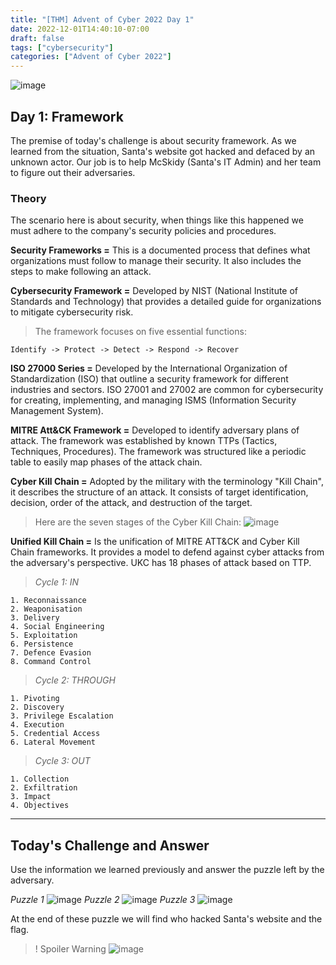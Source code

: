 ```yaml
---
title: "[THM] Advent of Cyber 2022 Day 1"
date: 2022-12-01T14:40:10-07:00
draft: false
tags: ["cybersecurity"]
categories: ["Advent of Cyber 2022"]
---
```

![image](/aoc_imageheader.png)

## Day 1: Framework

The premise of today's challenge is about security framework. As we learned from the situation, Santa's website got hacked and defaced by an unknown actor. Our job is to help McSkidy (Santa's IT Admin) and her team to figure out their adversaries.

### Theory

The scenario here is about security, when things like this happened we must adhere to the company's security policies and procedures.

**Security Frameworks =** This is a documented process that defines what organizations must follow to manage their security. It also includes the steps to make following an attack.

**Cybersecurity Framework =** Developed by NIST (National Institute of Standards and Technology) that provides a detailed guide for organizations to mitigate cybersecurity risk.

> The framework focuses on five essential functions:
```
Identify -> Protect -> Detect -> Respond -> Recover
```
**ISO 27000 Series =** Developed by the International Organization of Standardization (ISO) that outline a security framework for different industries and sectors. ISO 27001 and 27002 are common for cybersecurity for creating, implementing, and managing ISMS (Information Security Management System).

**MITRE Att&CK Framework =** Developed to identify adversary plans of attack. The framework was established by known TTPs (Tactics, Techniques, Procedures). The framework was structured like a periodic table to easily map phases of the attack chain.

**Cyber Kill Chain =** Adopted by the military with the terminology "Kill Chain", it describes the structure of an attack. It consists of target identification, decision, order of the attack, and destruction of the target.

> Here are the seven stages of the Cyber Kill Chain:
![image](/cyber_kill_chain.png)

**Unified Kill Chain =** Is the unification of MITRE ATT&CK and Cyber Kill Chain frameworks. It provides a model to defend against cyber attacks from the adversary's perspective. UKC has 18 phases of attack based on TTP.

>_Cycle 1: IN_
```
1. Reconnaissance
2. Weaponisation
3. Delivery
4. Social Engineering
5. Exploitation
6. Persistence
7. Defence Evasion
8. Command Control
```
>_Cycle 2: THROUGH_
```
1. Pivoting
2. Discovery
3. Privilege Escalation
4. Execution
5. Credential Access
6. Lateral Movement
```
>_Cycle 3: OUT_
```
1. Collection
2. Exfiltration
3. Impact
4. Objectives
```
---

## Today's Challenge and Answer
Use the information we learned previously and answer the puzzle left by the adversary.

_Puzzle 1_
![image](/puzzle1.png)
_Puzzle 2_
![image](/puzzle2.png)
_Puzzle 3_
![image](/puzzle3.png)

At the end of these puzzle we will find who hacked Santa's website and the flag.

>! Spoiler Warning
![image](/day1_answer.png)





